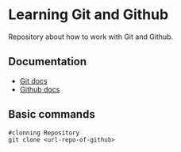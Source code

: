 
# Learning Git and Github

Repository about how to work with Git and Github.

## Documentation
- [Git docs](https://git-scm.com/doc)
- [Github docs](https://docs.github.com)

## Basic commands
```
#clonning Repository
git clone <url-repo-of-github>

```
